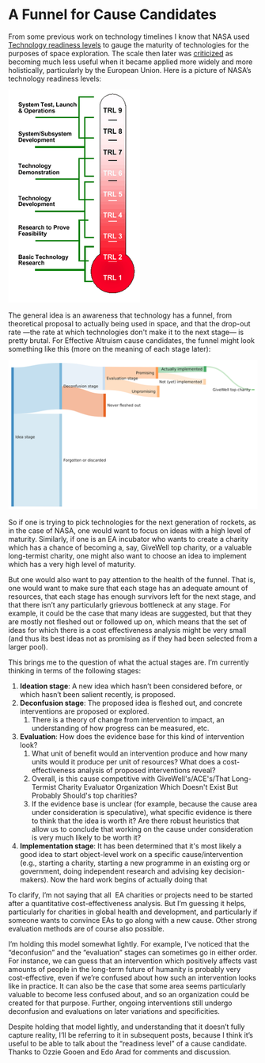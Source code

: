 A Funnel for Cause Candidates
==============

From some previous work on technology timelines I know that NASA used [Technology readiness levels](https://en.wikipedia.org/wiki/Technology_readiness_level) to gauge the maturity of technologies for the purposes of space exploration. The scale then later was [criticized](https://web.archive.org/web/20171011071816/https://www.innovation.cc/discussion-papers/22_2_3_heder_nasa-to-eu-trl-scale.pdf) as becoming much less useful when it became applied more widely and more holistically, particularly by the European Union. Here is a picture of NASA’s technology readiness levels: 

![](images/c640203e23b26912ce27e58a5a6a9afdeb763bbf.png)

The general idea is an awareness that technology has a funnel, from theoretical proposal to actually being used in space, and that the drop-out rate —the rate at which technologies don't make it to the next stage— is pretty brutal. For Effective Altruism cause candidates, the funnel might look something like this (more on the meaning of each stage later):

![](images/af5fc4ad87af98ceeffd27d0b859019887c21d4b.png)

So if one is trying to pick technologies for the next generation of rockets, as in the case of NASA, one would want to focus on ideas with a high level of maturity. Similarly, if one is an EA incubator who wants to create a charity which has a chance of becoming a, say, GiveWell top charity, or a valuable long-termist charity, one might also want to choose an idea to implement which has a very high level of maturity. 

But one would also want to pay attention to the health of the funnel. That is, one would want to make sure that each stage has an adequate amount of resources, that each stage has enough survivors left for the next stage, and that there isn’t any particularly grievous bottleneck at any stage. For example, it could be the case that many ideas are suggested, but that they are mostly not fleshed out or followed up on, which means that the set of ideas for which there is a cost effectiveness analysis might be very small (and thus its best ideas not as promising as if they had been selected from a larger pool). 

This brings me to the question of what the actual stages are. I’m currently thinking in terms of the following stages: 

1.  **Ideation stage**: A new idea which hasn’t been considered before, or which hasn’t been salient recently, is proposed.
2.  **Deconfusion stage**: The proposed idea is fleshed out, and concrete interventions are proposed or explored.
    1.  There is a theory of change from intervention to impact, an understanding of how progress can be measured, etc.
3.  **Evaluation**: How does the evidence base for this kind of intervention look? 
    1.  What unit of benefit would an intervention produce and how many units would it produce per unit of resources? What does a cost-effectiveness analysis of proposed interventions reveal?
    2.  Overall, is this cause competitive with GiveWell's/ACE's/That Long-Termist Charity Evaluator Organization Which Doesn't Exist But Probably Should's top charities?
    3.  If the evidence base is unclear (for example, because the cause area under consideration is speculative), what specific evidence is there to think that the idea is worth it? Are there robust heuristics that allow us to conclude that working on the cause under consideration is very much likely to be worth it?
4.  **Implementation stage**: It has been determined that it's most likely a good idea to start object-level work on a specific cause/intervention (e.g., starting a charity, starting a new programme in an existing org or government, doing independent research and advising key decision-makers). Now the hard work begins of actually doing that

To clarify, I’m not saying that all  EA charities or projects need to be started after a quantitative cost-effectiveness analysis. But I’m guessing it helps, particularly for charities in global health and development, and particularly if someone wants to convince EAs to go along with a new cause. Other strong evaluation methods are of course also possible.

I’m holding this model somewhat lightly. For example, I’ve noticed that the “deconfusion” and the “evaluation” stages can sometimes go in either order. For instance, we can guess that an intervention which positively affects vast amounts of people in the long-term future of humanity is probably very cost-effective, even if we’re confused about how such an intervention looks like in practice. It can also be the case that some area seems particularly valuable to become less confused about, and so an organization could be created for that purpose. Further, ongoing interventions still undergo deconfusion and evaluations on later variations and specificities.

Despite holding that model lightly, and understanding that it doesn’t fully capture reality, I’ll be referring to it in subsequent posts, because I think it’s useful to be able to talk about the “readiness level” of a cause candidate. Thanks to Ozzie Gooen and Edo Arad for comments and discussion.